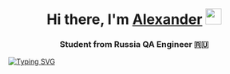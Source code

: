 <h1 align="center">Hi there, I'm <a href="https://my.sky.pro/" target="_blank">Alexander</a> 
<img src="https://github.com/blackcater/blackcater/raw/main/images/Hi.gif" height="32"/></h1>
<h3 align="center">Student from Russia QA Engineer 🇷🇺</h3>






[![Typing SVG](https://readme-typing-svg.herokuapp.com?color=%#1C1C1C&lines=Computer+science+IT)](https://git.io/typing-svg)
